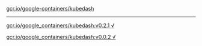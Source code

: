 [gcr.io/google-containers/kubedash](https://hub.docker.com/r/anjia0532/kubedash/tags/) 

----
[gcr.io/google_containers/kubedash:v0.2.1 √](https://hub.docker.com/r/anjia0532/kubedash/tags/)

[gcr.io/google_containers/kubedash:v0.0.2 √](https://hub.docker.com/r/anjia0532/kubedash/tags/)

